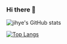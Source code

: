 ### Hi there 👋
![jihye's GitHub stats](https://github-readme-stats.vercel.app/api?username=jihye-kim11&theme=flag-india&show_icons=true)


[![Top Langs](https://github-readme-stats.vercel.app/api/top-langs/?username=jihye-kim11&layout=compact)](https://github.com/jihye-kim11/github-readme-stats)
<!--
**jihye-kim11/jihye-kim11** is a ✨ _special_ ✨ repository because its `README.md` (this file) appears on your GitHub profile.

Here are some ideas to get you started:

- 🔭 I’m currently working on ...
- 🌱 I’m currently learning ...
- 👯 I’m looking to collaborate on ...
- 🤔 I’m looking for help with ...
- 💬 Ask me about ...
- 📫 How to reach me: ...
- 😄 Pronouns: ...
- ⚡ Fun fact: ...
-->
